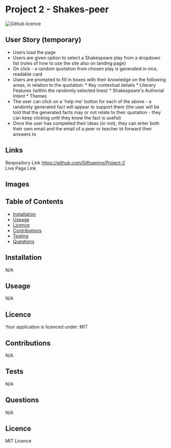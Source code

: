 # Project 2 - Shakes-peer
![Github licence](https://img.shields.io/badge/your_licence:-MIT-blue.svg)
## User Story (temporary)
* Users load the page
* Users are given option to select a Shakespeare play from a dropdown list (rules of how to use the site also on landing page)
* On click - a random quotation from chosen play is generated in nice, readable card
* Users are prompted to fill in boxes with their knowledge on the following areas, in relation to the quotation:
        * Key contextual details
        * Literary Features (within the randomly selected lines)
        * Shakespeare's Authorial Intent
        * Themes
* The user can click on a 'help me' button for each of the above - a randomly generated fact will appear to support them (the user will be told that the generated facts may or not relate to their quotation - they can keep clicking until they know the fact is useful)
* Once the user has completed their ideas (or not), they can enter both their own email and the email of a peer or teacher to forward their answers to

## Links
Respository Link
https://github.com/Giftyaning/Project-2 <br>
Live Page Link

## Images

## Table of Contents
* [Installation](#installation)
* [Useage](#useage)
* [Licence](#licence)
* [Contributions](#contributors)
* [Testing](#tests)
* [Questions](#questions)
## Installation
N/A
## Useage
N/A
## Licence
Your application is licenced under: MIT
## Contributions
N/A
## Tests
N/A
## Questions
N/A

## Licence

MIT Licence